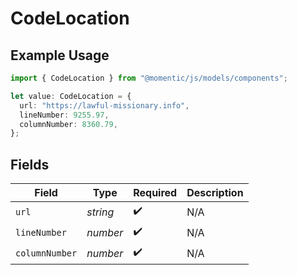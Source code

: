 # CodeLocation

## Example Usage

```typescript
import { CodeLocation } from "@momentic/js/models/components";

let value: CodeLocation = {
  url: "https://lawful-missionary.info",
  lineNumber: 9255.97,
  columnNumber: 8360.79,
};
```

## Fields

| Field              | Type               | Required           | Description        |
| ------------------ | ------------------ | ------------------ | ------------------ |
| `url`              | *string*           | :heavy_check_mark: | N/A                |
| `lineNumber`       | *number*           | :heavy_check_mark: | N/A                |
| `columnNumber`     | *number*           | :heavy_check_mark: | N/A                |